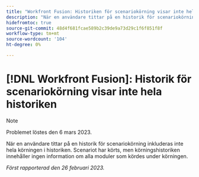 ```yaml
---
title: "Workfront Fusion: Historiken för scenariokörning visar inte hela historiken"
description: "När en användare tittar på en historik för scenariokörning inkluderas inte hela körningen i historiken. Scenariot har körts, men körningshistoriken innehåller ingen information om alla moduler som kördes under körningen."
hidefromtoc: true
source-git-commit: 48d4f681fcae589b2c39de9a73d29c1f6f851f8f
workflow-type: tm+mt
source-wordcount: '104'
ht-degree: 0%

---
```



# [!DNL Workfront Fusion]: Historik för scenariokörning visar inte hela historiken

>[!NOTE]
>
>Problemet löstes den 6 mars 2023.

När en användare tittar på en historik för scenariokörning inkluderas inte hela körningen i historiken. Scenariot har körts, men körningshistoriken innehåller ingen information om alla moduler som kördes under körningen.

_Först rapporterad den 26 februari 2023._

